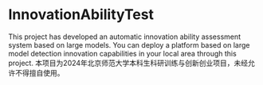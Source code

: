# InnovationAbilityTest
This project has developed an automatic innovation ability assessment system based on large models.
You can deploy a platform based on large model detection innovation capabilities in your local area through this project.
本项目为2024年北京师范大学本科生科研训练与创新创业项目，未经允许不得擅自使用。
